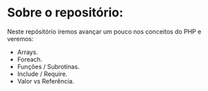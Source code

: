 # Sobre o repositório:

Neste repósitório iremos avançar um pouco nos conceitos do PHP e veremos:

- Arrays.
- Foreach.
- Funções / Subrotinas.
- Include / Require.
- Valor vs Referência.